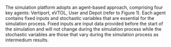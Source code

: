 The simulation platform adopts an agent-based approach, comprising four key agents: Vertiport, eVTOL, User and Depot (refer to Figure 1). 
Each agent contains fixed inputs and stochastic variables that are essential for the simulation process. 
Fixed inputs are input data provided before the start of the simulation and will not change during the simulation process 
while the stochastic variables are those that vary during the simulation process as intermedium results. 

